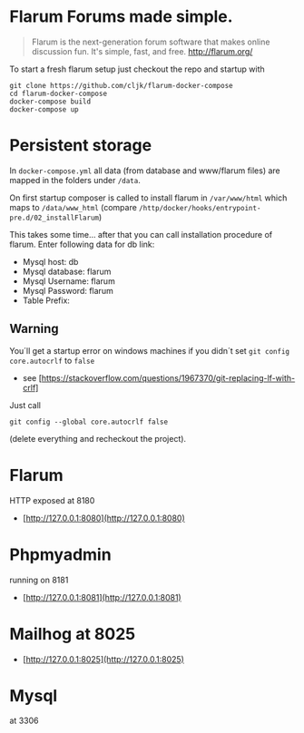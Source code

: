 # Flarum Forums made simple.

> Flarum is the next-generation forum software that makes online discussion fun. It's simple, fast, and free.
> http://flarum.org/

To start a fresh flarum setup just checkout the repo and startup 
with 
```
git clone https://github.com/cljk/flarum-docker-compose
cd flarum-docker-compose
docker-compose build
docker-compose up
```
# Persistent storage
In `docker-compose.yml` all data (from database and www/flarum files) are mapped
in the folders under `/data`.

On first startup composer is called to install flarum in 
`/var/www/html` which maps to `/data/www_html`
(compare `/http/docker/hooks/entrypoint-pre.d/02_installFlarum`)

This takes some time... after that you can call installation procedure of flarum.
Enter following data for db link:

* Mysql host: db
* Mysql database: flarum
* Mysql Username: flarum
* Mysql Password: flarum
* Table Prefix: 

## Warning

You´ll get a startup error on windows machines if you didn´t set 
`git config core.autocrlf` to `false`
* see [https://stackoverflow.com/questions/1967370/git-replacing-lf-with-crlf]

Just call
```
git config --global core.autocrlf false
```
(delete everything and recheckout the project).

# Flarum
HTTP exposed at 8180
  * [http://127.0.0.1:8080](http://127.0.0.1:8080)

# Phpmyadmin 
 running on 8181
  * [http://127.0.0.1:8081](http://127.0.0.1:8081)

# Mailhog at 8025
  * [http://127.0.0.1:8025](http://127.0.0.1:8025)

# Mysql 
at 3306

